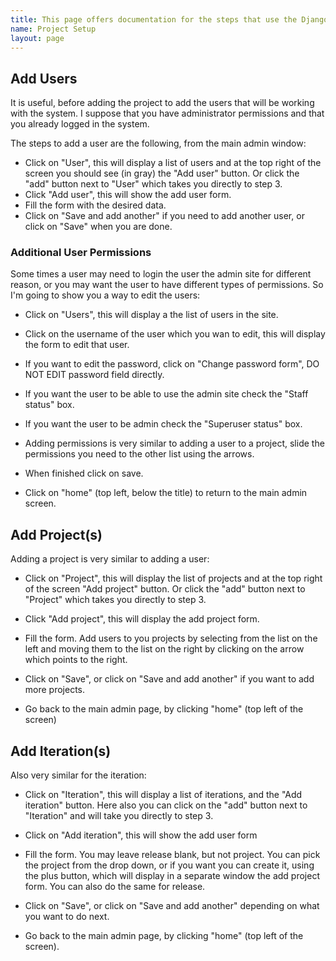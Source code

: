 ```yaml
---
title: This page offers documentation for the steps that use the Django admin screens, including adding users, projects, and iterations.
name: Project Setup
layout: page
---
```

## Add Users

It is useful, before adding the project to add the users that will
be working with the system. I suppose that you have administrator
permissions and that you already logged in the system.

The steps to add a user are the following, from the main admin
window:

-   Click on "User", this will display a list of users and at the
    top right of the screen you should see (in gray) the "Add user"
    button. Or click the "add" button next to "User" which takes you
    directly to step 3.
-   Click "Add user", this will show the add user form.
-   Fill the form with the desired data.
-   Click on "Save and add another" if you need to add another
    user, or click on "Save" when you are done.

### Additional User Permissions

Some times a user may need to login the user the admin site for
different reason, or you may want the user to have different types
of permissions. So I'm going to show you a way to edit the users:

-   Click on "Users", this will display a the list of users in the
    site.
-   Click on the username of the user which you wan to edit, this
    will display the form to edit that user.
-   If you want to edit the password, click on "Change password
    form", DO NOT EDIT password field directly.
-   If you want the user to be able to use the admin site check the
    "Staff status" box.
-   If you want the user to be admin check the "Superuser status"
    box.

-   Adding permissions is very similar to adding a user to a
    project, slide the permissions you need to the other list using the
    arrows.
-   When finished click on save.

-   Click on "home" (top left, below the title) to return to the
    main admin screen.

## Add Project(s)

Adding a project is very similar to adding a user:

-   Click on "Project", this will display the list of projects and
    at the top right of the screen "Add project" button. Or click the
    "add" button next to "Project" which takes you directly to step 3.
-   Click "Add project", this will display the add project form.

-   Fill the form. Add users to you projects by selecting from the
    list on the left and moving them to the list on the right by
    clicking on the arrow which points to the right.
-   Click on "Save", or click on "Save and add another" if you want
    to add more projects.
-   Go back to the main admin page, by clicking "home" (top left of
    the screen)

## Add Iteration(s)

Also very similar for the iteration:

-   Click on "Iteration", this will display a list of iterations,
    and the "Add iteration" button. Here also you can click on the
    "add" button next to "Iteration" and will take you directly to step
    3.
-   Click on "Add iteration", this will show the add user form

-   Fill the form. You may leave release blank, but not project.
    You can pick the project from the drop down, or if you want you can
    create it, using the plus button, which will display in a separate
    window the add project form. You can also do the same for release.
-   Click on "Save", or click on "Save and add another" depending
    on what you want to do next.
-   Go back to the main admin page, by clicking "home" (top left of
    the screen).



